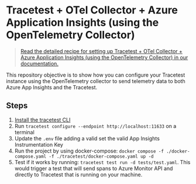 # Tracetest + OTel Collector + Azure Application Insights (using the OpenTelemetry Collector)

> [Read the detailed recipe for setting up Tracetest + OTel Collector + Azure Application Insights (using the OpenTelemetry Collector) in our documentation.](https://docs.tracetest.io/examples-tutorials/recipes/running-tracetest-with-azure-app-insights-otel-collector)

This repository objective is to show how you can configure your Tracetest instance using the OpenTelemetry collector to send telemetry data to both Azure App Insights and the Tracetest.

## Steps

1. [Install the tracetest CLI](https://docs.tracetest.io/installing/)
2. Run `tracetest configure --endpoint http://localhost:11633` on a terminal
3. Update the `.env` file adding a valid set the valid App Insights Instrumentation Key
4. Run the project by using docker-compose: `docker compose -f ./docker-compose.yaml -f ./tracetest/docker-compose.yaml up -d`
5. Test if it works by running: `tracetest test run -d tests/test.yaml`. This would trigger a test that will send spans to Azure Monitor API and directly to Tracetest that is running on your machine.
